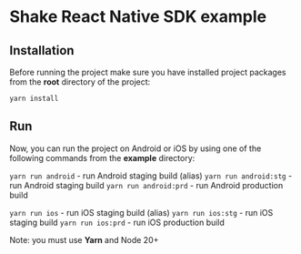 # Shake React Native SDK example

## Installation

Before running the project make sure you have installed project packages from the **root** directory of the project:

`yarn install`

## Run

Now, you can run the project on Android or iOS by using one of the following commands from the **example** directory:

`yarn run android` - run Android staging build (alias)
`yarn run android:stg` - run Android staging build
`yarn run android:prd` - run Android production build

`yarn run ios` - run iOS staging build (alias)
`yarn run ios:stg` - run iOS staging build
`yarn run ios:prd` - run iOS production build

Note: you must use **Yarn** and Node 20+
